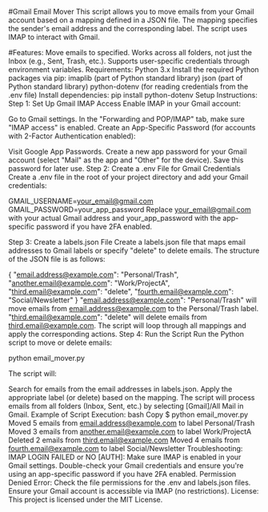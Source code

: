 #Gmail Email Mover
This script allows you to move emails from your Gmail account based on a mapping defined in a JSON file. The mapping specifies the sender's email address and the corresponding label. The script uses IMAP to interact with Gmail.

#Features:
Move emails to specified. 
Works across all folders, not just the Inbox (e.g., Sent, Trash, etc.).
Supports user-specific credentials through environment variables.
Requirements:
Python 3.x
Install the required Python packages via pip:
imaplib (part of Python standard library)
json (part of Python standard library)
python-dotenv (for reading credentials from the .env file)
Install dependencies:
pip install python-dotenv
Setup Instructions:
Step 1: Set Up Gmail IMAP Access
Enable IMAP in your Gmail account:

Go to Gmail settings.
In the "Forwarding and POP/IMAP" tab, make sure "IMAP access" is enabled.
Create an App-Specific Password (for accounts with 2-Factor Authentication enabled):

Visit Google App Passwords.
Create a new app password for your Gmail account (select "Mail" as the app and "Other" for the device).
Save this password for later use.
Step 2: Create a .env File for Gmail Credentials
Create a .env file in the root of your project directory and add your Gmail credentials:

GMAIL_USERNAME=your_email@gmail.com
GMAIL_PASSWORD=your_app_password
Replace your_email@gmail.com with your actual Gmail address and your_app_password with the app-specific password if you have 2FA enabled.

Step 3: Create a labels.json File
Create a labels.json file that maps email addresses to Gmail labels or specify "delete" to delete emails. The structure of the JSON file is as follows:

{
    "email.address@example.com": "Personal/Trash",
    "another.email@example.com": "Work/ProjectA",
    "third.email@example.com": "delete",
    "fourth.email@example.com": "Social/Newsletter"
}
"email.address@example.com": "Personal/Trash" will move emails from email.address@example.com to the Personal/Trash label.
"third.email@example.com": "delete" will delete emails from third.email@example.com.
The script will loop through all mappings and apply the corresponding actions.
Step 4: Run the Script
Run the Python script to move or delete emails:

python email_mover.py

The script will:

Search for emails from the email addresses in labels.json.
Apply the appropriate label (or delete) based on the mapping.
The script will process emails from all folders (Inbox, Sent, etc.) by selecting [Gmail]/All Mail in Gmail.
Example of Script Execution:
bash
Copy
$ python email_mover.py
Moved 5 emails from email.address@example.com to label Personal/Trash
Moved 3 emails from another.email@example.com to label Work/ProjectA
Deleted 2 emails from third.email@example.com
Moved 4 emails from fourth.email@example.com to label Social/Newsletter
Troubleshooting:
IMAP LOGIN FAILED or NO [AUTH]:
Make sure IMAP is enabled in your Gmail settings.
Double-check your Gmail credentials and ensure you're using an app-specific password if you have 2FA enabled.
Permission Denied Error:
Check the file permissions for the .env and labels.json files.
Ensure your Gmail account is accessible via IMAP (no restrictions).
License:
This project is licensed under the MIT License.
